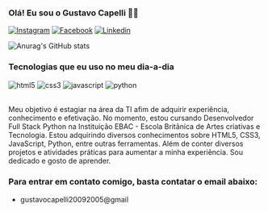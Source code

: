 ### Olá! Eu sou o Gustavo Capelli 👋🏼

[![Instagram](https://img.shields.io/badge/Instagram-E4405F?style=for-the-badge&logo=instagram&logoColor=white)](https://www.instagram.com/capelli_gu?igsh=Z3A1ZWdrbG1ldmFw)
[![Facebook](https://img.shields.io/badge/Facebook-1877F2?style=for-the-badge&logo=facebook&logoColor=white)](https://www.facebook.com/gustavo.capelli.3591?mibextid=ZbWKwL)
[![Linkedin](https://img.shields.io/badge/LinkedIn-0077B5?style=for-the-badge&logo=linkedin&logoColor=white)](https://www.linkedin.com/in/gustavo-capelli-a363022b1?utm_source=share&utm_campaign=share_via&utm_content=profile&utm_medium=android_app)

![Anurag's GitHub stats](https://github-readme-stats.vercel.app/api?username=devcapelli&show_icons=true&theme=radical)

### Tecnologias que eu uso no meu dia-a-dia

<div style="display: inline_block">
  <img align="center" alt="html5" src="https://img.shields.io/badge/HTML5-E34F26?style=for-the-badge&logo=html5&logoColor=white" />
  <img align="center" alt="css3" src="https://img.shields.io/badge/CSS3-1572B6?style=for-the-badge&logo=css3&logoColor=white" />
  <img align="center" alt="javascript" src="https://img.shields.io/badge/JavaScript-323330?style=for-the-badge&logo=javascript&logoColor=F7DF1E" />
  <img align="center" alt="python" src="https://img.shields.io/badge/Python-14354C?style=for-the-badge&logo=python&logoColor=white" />
</div><br/>

Meu objetivo é estagiar na área da TI afim de adquirir experiência, conhecimento e
efetivação. No momento, estou cursando Desenvolvedor Full Stack Python na Instituição EBAC - Escola Britânica de Artes criativas e Tecnologia. Estou adquirindo diversos conhecimentos sobre HTML5, CSS3,
JavaScript, Python, entre outras ferramentas. Além de conter diversos projetos e
atividades práticas para aumentar a minha experiência. Sou dedicado e gosto de aprender.

### Para entrar em contato comigo, basta contatar o email abaixo:

- gustavocapelli20092005@gmail
